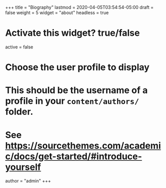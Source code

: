 +++
title = "Biography"
lastmod = 2020-04-05T03:54:54-05:00
draft = false
weight = 5
widget = "about"
headless = true
# Activate this widget? true/false
active = false

# Choose the user profile to display
# This should be the username of a profile in your `content/authors/` folder.
# See https://sourcethemes.com/academic/docs/get-started/#introduce-yourself
author = "admin"
+++
